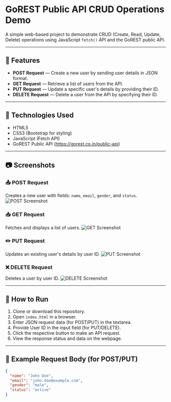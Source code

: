 # GoREST Public API CRUD Operations Demo

A simple web-based project to demonstrate CRUD (Create, Read, Update, Delete) operations using JavaScript `fetch()` API and the GoREST public API.

---

## 📑 Features

- **POST Request** — Create a new user by sending user details in JSON format.
- **GET Request** — Retrieve a list of users from the API.
- **PUT Request** — Update a specific user's details by providing their ID.
- **DELETE Request** — Delete a user from the API by specifying their ID.

---

## 🚀 Technologies Used

- HTML5
- CSS3 (Bootstrap for styling)
- JavaScript (Fetch API)
- GoREST Public API (https://gorest.co.in/public-api)

---

## 📷 Screenshots

### 📤 POST Request
Creates a new user with fields: `name`, `email`, `gender`, and `status`.
![POST Screenshot](screenshots/post.png)

### 📥 GET Request
Fetches and displays a list of users.
![GET Screenshot](screenshots/get.png)

### ✏️ PUT Request
Updates an existing user's details by user ID.
![PUT Screenshot](screenshots/put.png)

### ❌ DELETE Request
Deletes a user by user ID.
![DELETE Screenshot](screenshots/delete.png)

---

## 📖 How to Run

1. Clone or download this repository.
2. Open `index.html` in a browser.
3. Enter JSON request data (for POST/PUT) in the textarea.
4. Provide User ID in the input field (for PUT/DELETE).
5. Click the respective button to make an API request.
6. View the response status and data on the webpage.

---

## 📝 Example Request Body (for POST/PUT)

```json
{
  "name": "John Doe",
  "email": "john.doe@example.com",
  "gender": "male",
  "status": "active"
}
